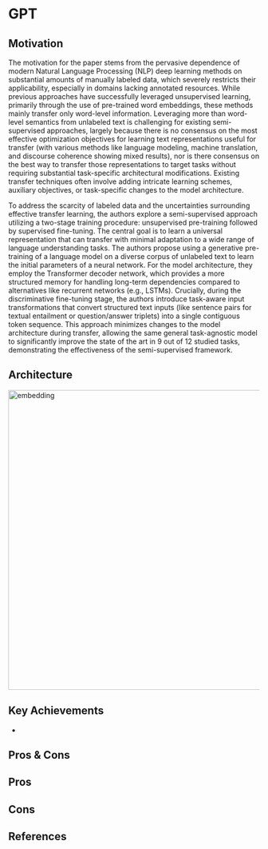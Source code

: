 # GPT

## Motivation

The motivation for the paper stems from the pervasive dependence of modern Natural Language Processing (NLP) deep learning methods on substantial amounts of manually labeled data, which severely restricts their applicability, especially in domains lacking annotated resources. While previous approaches have successfully leveraged unsupervised learning, primarily through the use of pre-trained word embeddings, these methods mainly transfer only word-level information. Leveraging more than word-level semantics from unlabeled text is challenging for existing semi-supervised approaches, largely because there is no consensus on the most effective optimization objectives for learning text representations useful for transfer (with various methods like language modeling, machine translation, and discourse coherence showing mixed results), nor is there consensus on the best way to transfer those representations to target tasks without requiring substantial task-specific architectural modifications. Existing transfer techniques often involve adding intricate learning schemes, auxiliary objectives, or task-specific changes to the model architecture.

To address the scarcity of labeled data and the uncertainties surrounding effective transfer learning, the authors explore a semi-supervised approach utilizing a two-stage training procedure: unsupervised pre-training followed by supervised fine-tuning. The central goal is to learn a universal representation that can transfer with minimal adaptation to a wide range of language understanding tasks. The authors propose using a generative pre-training of a language model on a diverse corpus of unlabeled text to learn the initial parameters of a neural network. For the model architecture, they employ the Transformer decoder network, which provides a more structured memory for handling long-term dependencies compared to alternatives like recurrent networks (e.g., LSTMs). Crucially, during the discriminative fine-tuning stage, the authors introduce task-aware input transformations that convert structured text inputs (like sentence pairs for textual entailment or question/answer triplets) into a single contiguous token sequence. This approach minimizes changes to the model architecture during transfer, allowing the same general task-agnostic model to significantly improve the state of the art in 9 out of 12 studied tasks, demonstrating the effectiveness of the semi-supervised framework.

## Architecture
<img src="https://github.com/khchu93/NoteImage/blob/main/gpt.PNG" alt="embedding" width="600"/><br>

## Key Achievements
- 

## Pros & Cons

Pros
- 

Cons
-

<!--
## Implementation
- Framework: 
- Dataset: 
- Colab Notebook: [link]()

## Results
Training

Validation

Examples:
-->

## References

